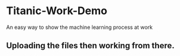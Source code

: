 # Titanic-Work-Demo
An easy way to show the machine learning process at work

## Uploading the files then working from there.
